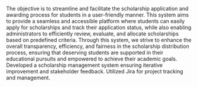 The objective is to streamline and facilitate the scholarship application and awarding process for students in a user-friendly manner. This system aims to provide a seamless and accessible platform where students can easily apply for scholarships and track their application status, while also enabling administrators to efficiently review, evaluate, and allocate scholarships based on predefined criteria. Through this system, we strive to enhance the overall transparency, efficiency, and fairness in the scholarship distribution process, ensuring that deserving students are supported in their educational pursuits and empowered to achieve their academic goals. Developed a scholarship management system ensuring iterative improvement and stakeholder feedback. Utilized Jira for project tracking and management.
